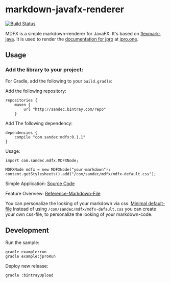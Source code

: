 # markdown-javafx-renderer

[![Build Status](https://travis-ci.org/JPro-one/markdown-javafx-renderer.svg?branch=master)](https://travis-ci.org/JPro-one/markdown-javafx-renderer)

MDFX is a simple markdown-renderer for JavaFX.
It's based on [flexmark-java](https://github.com/vsch/flexmark-java).
It is used to render the [documentation for jpro](https://www.jpro.one/?page=docs/current/1.1/) at [jpro.one](https://www.jpro.one/).


## Usage


### Add the library to your project:
For Gradle, add the following to your `build.gradle`:

Add the following repository:
```
repositories {
    maven {
        url "http://sandec.bintray.com/repo"
    }

```
Add The following dependency:
```
dependencies {
    compile "com.sandec:mdfx:0.1.1"
}
```

Usage:
```
import com.sandec.mdfx.MDFXNode;

MDFXNode mdfx = new MDFXNode("your-markdown");
content.getStylesheets().add("/com/sandec/mdfx/mdfx-default.css");
```

Simple Application:
[Source Code](https://github.com/jpro-one/markdown-javafx-renderer/blob/master/example/src/main/java/com/sandec/mdfx/ExampleMDFX.java)

Feature Overview:
[Reference-Markdown-File](https://github.com/jpro-one/markdown-javafx-renderer/blob/master/example/src/main/resources/com/sandec/mdfx/sample.md)


You can personalize the looking of your markdown via css.
[Minimal default-file](https://github.com/jpro-one/markdown-javafx-renderer/blob/master/src/main/resources/com/sandec/mdfx/mdfx-default.css)
Instead of using `/com/sandec/mdfx/mdfx-default.css` you can create your own css-file, to personalize the looking of your markdown-code.



## Development
Run the sample:
```
gradle example:run
gradle example:jproRun
```

Deploy new release:
```
gradle :bintrayUpload
```
